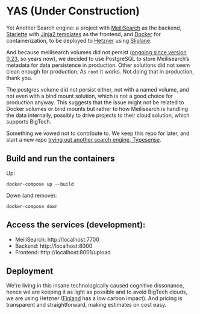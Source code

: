 # YAS (Under Construction)

Yet Another Search engine: a project with [MeiliSearch](https://www.meilisearch.com/) as the backend, 
[Starlette](https://www.starlette.io/) with [Jinja2 templates](https://jinja.palletsprojects.com/en/stable/) as the 
frontend, and [Docker](https://www.docker.com/) for containerization, to be deployed to 
[Hetzner](https://www.hetzner.com/) using [Sliplane](https://sliplane.io/).

And because meilisearch volumes did not persist 
([ongoing since version 0.23](https://github.com/meilisearch/meilisearch/issues/1969), so years now), we decided to use 
PostgreSQL to store Meilisearch’s metadata for data persistence in production. Other solutions did not seem clean enough
for production. As `root` it works. Not doing that in production, thank you.

The postgres volume did not persist either, not with a named volume, and not even with a bind mount solution, which is
not a good choice for production anyway. This suggests that the issue might not be related to Docker volumes or bind 
mounts but rather to how Meilisearch is handling the data internally, possibly to drive projects to their cloud 
solution, which supports BigTech. 

Something we vowed not to contribute to. We keep this repo for later, and start a new repo [trying out another search 
engine, Typesense](https://github.com/ninabarzh/pers).

## Build and run the containers

Up:
```commandline
docker-compose up --build
```

Down (and remove):
```commandline
docker-compose down
```

## Access the services (development):

* MeiliSearch: http://localhost:7700
* Backend: http://localhost:8000
* Frontend: http://localhost:8001/upload

## Deployment
We're living in this insane technologically caused cognitive dissonance, hence we are keeping it as light as possible 
and to avoid BigTech clouds, we are using Hetzner ([Finland](https://app.electricitymaps.com/map/72h/hourly) has a 
low carbon impact). And pricing is transparent and straightforward, making estimates on cost easy.
